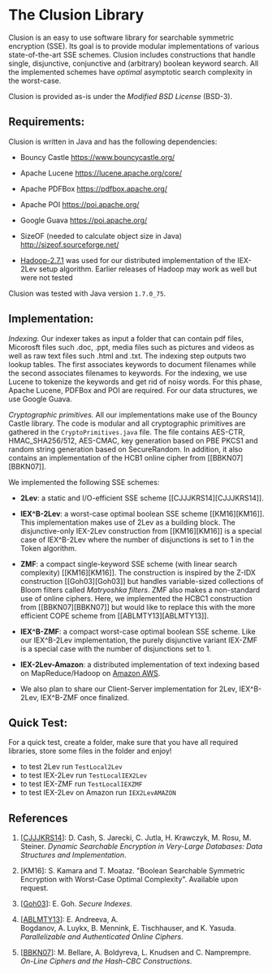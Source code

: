 # The Clusion Library

Clusion is an easy to use software library for searchable symmetric encryption
(SSE). Its goal is to provide modular implementations of various
state-of-the-art SSE schemes. Clusion includes constructions that handle
single, disjunctive, conjunctive and (arbitrary) boolean keyword search.  All
the implemented schemes have *optimal* asymptotic search complexity in the
worst-case.  

Clusion is provided as-is under the *Modified BSD License* (BSD-3). 


## Requirements:
Clusion is written in Java and has the following dependencies:

+ Bouncy Castle					https://www.bouncycastle.org/

+ Apache Lucene					https://lucene.apache.org/core/

+ Apache PDFBox					https://pdfbox.apache.org/

+ Apache POI					https://poi.apache.org/

+ Google Guava					https://poi.apache.org/

+ SizeOF (needed to calculate object size in Java)	http://sizeof.sourceforge.net/

+ [Hadoop-2.7.1](http://hadoop.apache.org/releases.htm) was used for our
  distributed implementation of the IEX-2Lev setup algorithm. Earlier releases
 of Hadoop may work as well but were not tested 

Clusion was tested with Java version `1.7.0_75`.


## Implementation:

*Indexing.* Our indexer takes as input a folder that can contain pdf files,
Micorosft files such .doc, .ppt, media files such as pictures and videos as
well as raw text files such .html and .txt. The indexing step outputs two
lookup tables. The first associates keywords to document filenames while the
second associates filenames to keywords. For the indexing, we use Lucene to
tokenize the keywords and get rid of noisy words.  For this phase, Apache
Lucene, PDFBox and POI are required. For our data structures, we use Google
Guava.

*Cryptographic primitives.* All our implementations make use of the Bouncy
Castle library. The code is modular and all cryptographic primitives are
gathered in the `CryptoPrimitives.java` file.  The file contains AES-CTR,
HMAC_SHA256/512, AES-CMAC, key generation based on PBE PKCS1 and random string
generation based on SecureRandom.  In addition, it also contains an
implementation of the HCB1 online cipher from \[[BBKN07][BBKN07]\]. 



We implemented the following SSE schemes:

+ **2Lev**:  a static and I/O-efficient SSE scheme \[[CJJJKRS14][CJJJKRS14]]\. 

+ **IEX^B-2Lev**: a  worst-case optimal boolean SSE scheme \[[KM16][KM16]\].
  This implementation makes use of 2Lev as a building block.  The
disjunctive-only IEX-2Lev construction from \[[KM16][KM16]\] is a special case
of IEX^B-2Lev where the number of disjunctions is set to 1 in the Token
algorithm.

+ **ZMF**: a compact single-keyword SSE scheme 
  (with linear search complexity) \[[KM16][KM16]\]. The construction is
inspired by  the Z-IDX construction \[[Goh03][Goh03]\] but handles
variable-sized collections of Bloom filters called *Matryoshka filters*. ZMF
also makes a non-standard use of online ciphers.  Here, we implemented the
HCBC1 construction from  \[[BBKN07][BBKN07]\] but would like to replace this
with the more efficient COPE scheme from \[[ABLMTY13][ABLMTY13]\]. 

+ **IEX^B-ZMF**: a compact worst-case optimal boolean SSE scheme. Like our
  IEX^B-2Lev implementation, the purely disjunctive variant IEX-ZMF is a special case with the number of disjunctions set to 1. 

+ **IEX-2Lev-Amazon**: a distributed implementation of text indexing based on MapReduce/Hadoop
on [Amazon AWS](https://aws.amazon.com/fr/). 

+ We also plan to share our Client-Server implementation for 2Lev, IEX^B-2Lev, IEX^B-ZMF once finalized. 

## Quick Test:

For a quick test, create a folder, make sure that you have all required
libraries, store some files in the folder and enjoy!

+ to test 2Lev run `TestLocal2Lev`
+ to test IEX-2Lev run `TestLocalIEX2Lev`
+ to test IEX-ZMF run `TestLocalIEXZMF`
+ to test IEX-2Lev on Amazon run `IEX2LevAMAZON`


## References

1. \[[CJJJKRS14](https://eprint.iacr.org/2014/853.pdf)\]: D. Cash, S. Jarecki, C. Jutla, H. Krawczyk, M. Rosu, M. Steiner. *Dynamic Searchable Encryption in Very-Large Databases: Data Structures and Implementation*.

2. \[KM16\]: S. Kamara and T. Moataz. "Boolean Searchable Symmetric Encryption with Worst-Case Optimal Complexity". Available upon request. 

3. \[[Goh03](https://eprint.iacr.org/2003/216.pdf)\]: E. Goh. *Secure Indexes*. 

4. \[[ABLMTY13](https://eprint.iacr.org/2013/790.pdf)\]: E. Andreeva, A.  
Bogdanov, A. Luykx, B. Mennink, E. Tischhauser, and K. Yasuda. *Parallelizable and Authenticated Online Ciphers*. 

5. \[[BBKN07](https://cseweb.ucsd.edu/~mihir/papers/olc.pdf)\]: M. Bellare,
A. Boldyreva, L. Knudsen and C. Namprempre. *On-Line Ciphers and the Hash-CBC Constructions*.  


